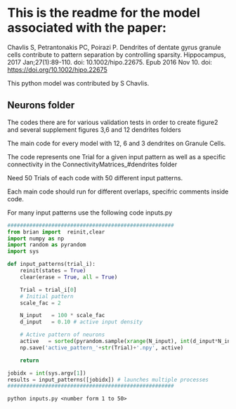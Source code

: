 # This is the readme for the model associated with the paper:

Chavlis S, Petrantonakis PC, Poirazi P. Dendrites of dentate gyrus granule cells contribute to pattern separation by controlling sparsity. Hippocampus, 2017 Jan;27(1):89-110. doi: 10.1002/hipo.22675. Epub 2016 Nov 10. doi: https://doi.org/10.1002/hipo.22675

This python model was contributed by S Chavlis.

## Neurons folder

The codes there are for various validation tests in order to create figure2 and several supplement figures 3,6 and 12 dendrites folders

The main code for every model with 12, 6 and 3 dendrites on Granule Cells.

The code represents one Trial for a given input pattern as well as a specific connectivity in the ConnectivityMatrices_#dendrites folder

Need 50 Trials of each code with 50 different input patterns. 

Each main code should run for different overlaps, specifric comments inside code.


For many input patterns use the following code inputs.py

```python
#####################################################
from brian import  reinit,clear
import numpy as np
import random as pyrandom
import sys

def input_patterns(trial_i):
    reinit(states = True)
    clear(erase = True, all = True)

    Trial = trial_i[0]
    # Initial pattern
    scale_fac = 2

    N_input   = 100 * scale_fac
    d_input   = 0.10 # active input density

    # Active pattern of neurons
    active   = sorted(pyrandom.sample(xrange(N_input), int(d_input*N_input)))
    np.save('active_pattern_'+str(Trial)+'.npy', active)

    return

jobidx = int(sys.argv[1])
results = input_patterns([jobidx]) # launches multiple processes
#####################################################
```

```
python inputs.py <number form 1 to 50>
```
